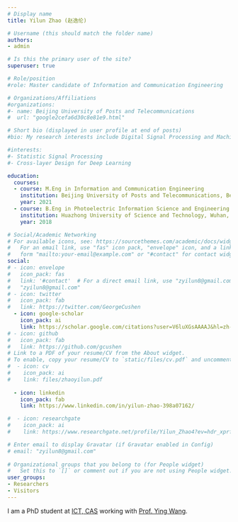 ```yaml
---
# Display name
title: Yilun Zhao (赵逸伦)

# Username (this should match the folder name)
authors:
- admin

# Is this the primary user of the site?
superuser: true

# Role/position
#role: Master candidate of Information and Communication Engineering

# Organizations/Affiliations
#organizations:
#- name: Beijing University of Posts and Telecommunications
#  url: "google2cefa6d30c8e81e9.html"

# Short bio (displayed in user profile at end of posts)
#bio: My research interests include Digital Signal Processing and Machine Learning

#interests:
#- Statistic Signal Processing
#- Cross-layer Design for Deep Learning

education:
  courses:
  - course: M.Eng in Information and Communication Engineering
    institution: Beijing University of Posts and Telecommunications, Beijing, China
    year: 2021
  - course: B.Eng in Photoelectric Information Science and Engineering 
    institution: Huazhong University of Science and Technology, Wuhan, China
    year: 2018

# Social/Academic Networking
# For available icons, see: https://sourcethemes.com/academic/docs/widgets/#icons
#   For an email link, use "fas" icon pack, "envelope" icon, and a link in the
#   form "mailto:your-email@example.com" or "#contact" for contact widget.
social:
# - icon: envelope
#   icon_pack: fas
#   link: '#contact'  # For a direct email link, use "zyilun8@gmail.com".
#   "zyilun8@gmail.com"
# - icon: twitter
#   icon_pack: fab
#   link: https://twitter.com/GeorgeCushen
  - icon: google-scholar
    icon_pack: ai
    link: https://scholar.google.com/citations?user=V6luXGsAAAAJ&hl=zh-CN&oi=sra
# - icon: github
#   icon_pack: fab
#   link: https://github.com/gcushen
# Link to a PDF of your resume/CV from the About widget.
# To enable, copy your resume/CV to `static/files/cv.pdf` and uncomment the lines below.  
#  - icon: cv
#    icon_pack: ai
#    link: files/zhaoyilun.pdf
  
  - icon: linkedin
    icon_pack: fab
    link: https://www.linkedin.com/in/yilun-zhao-398a07162/

#  - icon: researchgate
#    icon_pack: ai
#    link: https://www.researchgate.net/profile/Yilun_Zhao4?ev=hdr_xprf&_sg=Tf-k3ZgTvRsMZd9_22m1M2IVeF2xQISeiZTrlx5KQcRgnYHUiD9ir8nrxOfDkJKeRMQdbHshPAChxEq5YNhGWs0P

# Enter email to display Gravatar (if Gravatar enabled in Config)
# email: "zyilun8@gmail.com"
  
# Organizational groups that you belong to (for People widget)
#   Set this to `[]` or comment out if you are not using People widget.  
user_groups:
- Researchers
- Visitors
---
```


I am a PhD student at [ICT, CAS](http://english.ict.cas.cn/) working with [Prof. Ying Wang](https://wangying-ict.github.io/). 
